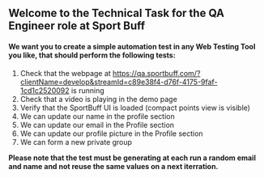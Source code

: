 ## Welcome to the Technical Task for the QA Engineer role at Sport Buff



#### We want you to create a simple automation test in any Web Testing Tool you like, that should perform the following tests: 


1. Check that the webpage at https://qa.sportbuff.com/?clientName=develop&streamId=c89e38f4-d76f-4175-9faf-1cd1c2520092 is running
2. Check that a video is playing in the demo page
3. Verify that the SportBuff UI is loaded (compact points view is visible)
4. We can update our name in the profile section
5. We can update our email in the Profile section
6. We can update our profile picture in the Profile section
7. We can form a new private group

**Please note that the test must be generating at each run a random email and name and not reuse the same values on a next iterration.**
